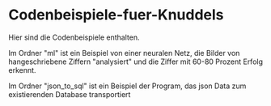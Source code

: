 # Codenbeispiele-fuer-Knuddels
Hier sind die Codenbeispiele enthalten.

Im Ordner "ml" ist ein Beispiel von einer neuralen Netz, die Bilder von hangeschriebene Ziffern "analysiert" und die Ziffer mit 60-80 Prozent Erfolg erkennt.

Im Ordner "json_to_sql" ist ein Beispiel der Program, das json Data zum existierenden Database transportiert
